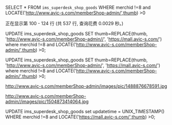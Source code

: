 

SELECT * FROM `ims_superdesk_shop_goods` WHERE merchid !=8 and LOCATE('http://www.avic-s.com/memberShop-admin/',thumb) >0


正在显示第 100 - 124 行 (共 537 行, 查询花费 0.0029 秒。)



UPDATE ims_superdesk_shop_goods SET thumb=REPLACE(thumb, 'http://www.avic-s.com/memberShop-admin//', 'https://mall.avic-s.com/') where merchid !=8 and LOCATE('http://www.avic-s.com/memberShop-admin/',thumb) >0;

UPDATE ims_superdesk_shop_goods SET thumb=REPLACE(thumb, 'http://www.avic-s.com/memberShop-admin/', 'https://mall.avic-s.com/') where merchid !=8 and LOCATE('http://www.avic-s.com/memberShop-admin/',thumb) >0;


http://www.avic-s.com/memberShop-admin/images/pic/1488876678591.jpg



http://www.avic-s.com/memberShop-admin//images/pic/1504873414064.jpg




UPDATE ims_superdesk_shop_goods set updatetime = UNIX_TIMESTAMP() WHERE merchid !=8 and LOCATE('https://mall.avic-s.com/',thumb) >0;